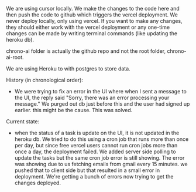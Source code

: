 We are using cursor locally. We make the changes to the code here and then push the code to github which triggers the vercel deployment.
We never deploy locally, only using vercel. If you want to make any changes, they should either work with the vercel deployment or any one-time changes can be made by writing terminal commands (like updating the heroku db).

chrono-ai folder is actually the github repo and not the root folder, chrono-ai-root.

We are using Heroku to with postgres to store data.


History (in chronological order):
- We were trying to fix an error in the UI where when I sent a message to the UI, the reply said "Sorry, there was an error processing your message."
We purged out db just before this and the user had signed up earlier. this might be the cause.
This was solved.

Current state:
- when the status of a task is update on the UI, it is not updated in the heroku db. We tried to do this using a cron job that runs more than once per day, but since free vercel users cannot run cron jobs more than once a day, the deployment failed. We added server side polling to update the tasks but the same cron job error is still showing. The error was showing due to us fetching emails from gmail every 15 minutes. we pushed that to client side but that resulted in a small error in deployment. We're getting a bunch of errors now trying to get the changes deployed.